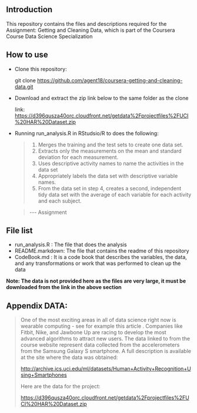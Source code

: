 ## Introduction

This repository contains the files and descriptions required for the
Assignment: Getting and Cleaning Data, which is part of the Coursera Course
Data Science Specialization

## How to use

- Clone this repository:

	git clone https://github.com/agent18/coursera-getting-and-cleaning-data.git
	
- Download and extract the zip link below to the same folder as the
  clone
  
  link: https://d396qusza40orc.cloudfront.net/getdata%2Fprojectfiles%2FUCI%20HAR%20Dataset.zip
  
- Running run_analysis.R in RStudsio/R to does the following:

    > 1. Merges the training and the test sets to create one data set.
    > 2. Extracts only the measurements on the mean and standard deviation for each measurement.
    > 3. Uses descriptive activity names to name the activities in the data set
    > 4. Appropriately labels the data set with descriptive variable names.
    > 5. From the data set in step 4, creates a second, independent tidy
    >    data set with the average of each variable for each activity and
    >    each subject.
	
	>--- Assignment
	
## File list
- run_analysis.R : The file that does the analysis
- README.markdown: The file that contains the readme of this
  repository
- CodeBook.md :  It is a code book that describes the variables, the
  data, and any transformations or work that was performed to clean up
  the data 
  
**Note: The data is not provided here as the files are very large, it
must be downloaded from the link in the above section**

## Appendix DATA:

> One of the most exciting areas in all of data science right now is
> wearable computing - see for example this article . Companies like
> Fitbit, Nike, and Jawbone Up are racing to develop the most advanced
> algorithms to attract new users. The data linked to from the course
> website represent data collected from the accelerometers from the
> Samsung Galaxy S smartphone. A full description is available at the
> site where the data was obtained:
>
> http://archive.ics.uci.edu/ml/datasets/Human+Activity+Recognition+Using+Smartphones
>
> Here are the data for the project:
>
> https://d396qusza40orc.cloudfront.net/getdata%2Fprojectfiles%2FUCI%20HAR%20Dataset.zip

